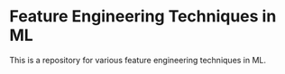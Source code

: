 # Feature Engineering Techniques in ML
This is a repository for various feature engineering techniques in ML.
